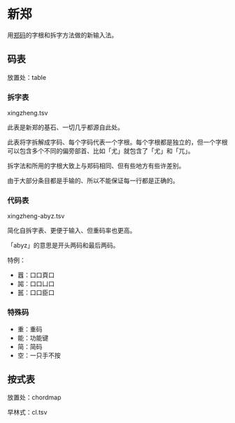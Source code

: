 # 新郑

用[郑码](https://baike.baidu.com/item/%E9%83%91%E7%A0%81/589192)的字根和拆字方法做的新输入法。

## 码表
放置处：table

### 拆字表
xingzheng.tsv

此表是新郑的基石、一切几乎都源自此处。

此表将字拆解成字码、每个字码代表一个字根。每个字根都是独立的，但一个字根可以包含多个不同的偏旁部首、比如「尤」就包含了「尤」和「兀」。

拆字法和所用的字根大致上与郑码相同、但有些地方有些许差别。

由于大部分条目都是手输的、所以不能保证每一行都是正确的。

### 代码表
xingzheng-abyz.tsv

简化自拆字表、更便于输入、但重码率也更高。

「abyz」的意思是开头两码和最后两码。

特例：
- 囂：口口頁口
- 嘂：口口凵口
- 嚚：口口臣口

### 特殊码
- 重：重码
- 能：功能键
- 简：简码
- 空：一只手不按

## 按式表
放置处：chordmap

早林式：cl.tsv
